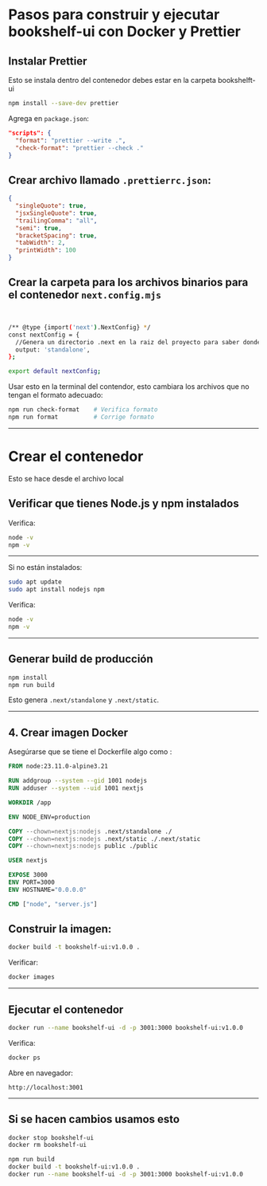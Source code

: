 # Pasos para construir y ejecutar bookshelf-ui con Docker y Prettier


## Instalar Prettier

Esto se instala dentro del contenedor debes estar en la carpeta bookshelft-ui

```bash
npm install --save-dev prettier
```

Agrega en `package.json`:

```json
"scripts": {
  "format": "prettier --write .",
  "check-format": "prettier --check ."
}
```
## Crear archivo llamado `.prettierrc.json`:


```json
{
  "singleQuote": true,
  "jsxSingleQuote": true,
  "trailingComma": "all",
  "semi": true,
  "bracketSpacing": true,
  "tabWidth": 2,
  "printWidth": 100
}
```

## Crear la carpeta para los archivos binarios para el contenedor `next.config.mjs`

```bash


/** @type {import('next').NextConfig} */
const nextConfig = {
  //Genera un directorio .next en la raiz del proyecto para saber donde se guardo la compilacion
  output: 'standalone',
};

export default nextConfig;

```


Usar esto en la terminal del contendor, esto cambiara los archivos que no tengan el formato adecuado:

```bash
npm run check-format    # Verifica formato
npm run format          # Corrige formato
```

---

# Crear el contenedor

Esto se hace desde el archivo local 


##  Verificar que tienes Node.js y npm instalados

Verifica:

```bash
node -v
npm -v
```

---

Si no están instalados:

```bash
sudo apt update
sudo apt install nodejs npm
```

Verifica:

```bash
node -v
npm -v
```

---


##  Generar build de producción

```bash
npm install
npm run build
```

Esto genera `.next/standalone` y `.next/static`.

---

##  4. Crear imagen Docker

Asegúrarse que se tiene el Dockerfile algo como :

```Dockerfile
FROM node:23.11.0-alpine3.21

RUN addgroup --system --gid 1001 nodejs
RUN adduser --system --uid 1001 nextjs

WORKDIR /app

ENV NODE_ENV=production

COPY --chown=nextjs:nodejs .next/standalone ./
COPY --chown=nextjs:nodejs .next/static ./.next/static
COPY --chown=nextjs:nodejs public ./public

USER nextjs

EXPOSE 3000
ENV PORT=3000
ENV HOSTNAME="0.0.0.0"

CMD ["node", "server.js"]
```

## Construir la imagen:

```bash
docker build -t bookshelf-ui:v1.0.0 .
```

Verificar:

```bash
docker images
```

---

## Ejecutar el contenedor

```bash
docker run --name bookshelf-ui -d -p 3001:3000 bookshelf-ui:v1.0.0
```

Verifica:

```bash
docker ps
```

Abre en navegador:

```
http://localhost:3001
```

---

## Si se hacen cambios usamos esto 

```bash
docker stop bookshelf-ui
docker rm bookshelf-ui

npm run build
docker build -t bookshelf-ui:v1.0.0 .
docker run --name bookshelf-ui -d -p 3001:3000 bookshelf-ui:v1.0.0
```